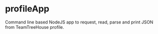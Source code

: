 # profileApp

Command line based NodeJS app to request, read, parse and print JSON from TeamTreeHouse profile.